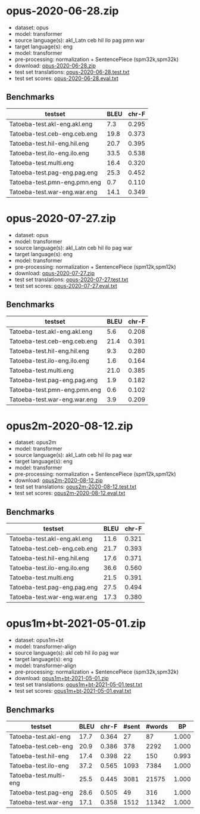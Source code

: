# opus-2020-06-28.zip

* dataset: opus
* model: transformer
* source language(s): akl_Latn ceb hil ilo pag pmn war
* target language(s): eng
* model: transformer
* pre-processing: normalization + SentencePiece (spm32k,spm32k)
* download: [opus-2020-06-28.zip](https://object.pouta.csc.fi/Tatoeba-MT-models/phi-eng/opus-2020-06-28.zip)
* test set translations: [opus-2020-06-28.test.txt](https://object.pouta.csc.fi/Tatoeba-MT-models/phi-eng/opus-2020-06-28.test.txt)
* test set scores: [opus-2020-06-28.eval.txt](https://object.pouta.csc.fi/Tatoeba-MT-models/phi-eng/opus-2020-06-28.eval.txt)

## Benchmarks

| testset               | BLEU  | chr-F |
|-----------------------|-------|-------|
| Tatoeba-test.akl-eng.akl.eng 	| 7.3 	| 0.295 |
| Tatoeba-test.ceb-eng.ceb.eng 	| 19.8 	| 0.373 |
| Tatoeba-test.hil-eng.hil.eng 	| 20.7 	| 0.395 |
| Tatoeba-test.ilo-eng.ilo.eng 	| 33.5 	| 0.538 |
| Tatoeba-test.multi.eng 	| 16.4 	| 0.320 |
| Tatoeba-test.pag-eng.pag.eng 	| 25.3 	| 0.452 |
| Tatoeba-test.pmn-eng.pmn.eng 	| 0.7 	| 0.110 |
| Tatoeba-test.war-eng.war.eng 	| 14.1 	| 0.349 |


# opus-2020-07-27.zip

* dataset: opus
* model: transformer
* source language(s): akl_Latn ceb hil ilo pag war
* target language(s): eng
* model: transformer
* pre-processing: normalization + SentencePiece (spm12k,spm12k)
* download: [opus-2020-07-27.zip](https://object.pouta.csc.fi/Tatoeba-MT-models/phi-eng/opus-2020-07-27.zip)
* test set translations: [opus-2020-07-27.test.txt](https://object.pouta.csc.fi/Tatoeba-MT-models/phi-eng/opus-2020-07-27.test.txt)
* test set scores: [opus-2020-07-27.eval.txt](https://object.pouta.csc.fi/Tatoeba-MT-models/phi-eng/opus-2020-07-27.eval.txt)

## Benchmarks

| testset               | BLEU  | chr-F |
|-----------------------|-------|-------|
| Tatoeba-test.akl-eng.akl.eng 	| 5.6 	| 0.208 |
| Tatoeba-test.ceb-eng.ceb.eng 	| 21.4 	| 0.391 |
| Tatoeba-test.hil-eng.hil.eng 	| 9.3 	| 0.280 |
| Tatoeba-test.ilo-eng.ilo.eng 	| 1.6 	| 0.164 |
| Tatoeba-test.multi.eng 	| 21.0 	| 0.385 |
| Tatoeba-test.pag-eng.pag.eng 	| 1.9 	| 0.182 |
| Tatoeba-test.pmn-eng.pmn.eng 	| 0.6 	| 0.102 |
| Tatoeba-test.war-eng.war.eng 	| 3.9 	| 0.209 |


# opus2m-2020-08-12.zip

* dataset: opus2m
* model: transformer
* source language(s): akl_Latn ceb hil ilo pag war
* target language(s): eng
* model: transformer
* pre-processing: normalization + SentencePiece (spm12k,spm12k)
* download: [opus2m-2020-08-12.zip](https://object.pouta.csc.fi/Tatoeba-MT-models/phi-eng/opus2m-2020-08-12.zip)
* test set translations: [opus2m-2020-08-12.test.txt](https://object.pouta.csc.fi/Tatoeba-MT-models/phi-eng/opus2m-2020-08-12.test.txt)
* test set scores: [opus2m-2020-08-12.eval.txt](https://object.pouta.csc.fi/Tatoeba-MT-models/phi-eng/opus2m-2020-08-12.eval.txt)

## Benchmarks

| testset               | BLEU  | chr-F |
|-----------------------|-------|-------|
| Tatoeba-test.akl-eng.akl.eng 	| 11.6 	| 0.321 |
| Tatoeba-test.ceb-eng.ceb.eng 	| 21.7 	| 0.393 |
| Tatoeba-test.hil-eng.hil.eng 	| 17.6 	| 0.371 |
| Tatoeba-test.ilo-eng.ilo.eng 	| 36.6 	| 0.560 |
| Tatoeba-test.multi.eng 	| 21.5 	| 0.391 |
| Tatoeba-test.pag-eng.pag.eng 	| 27.5 	| 0.494 |
| Tatoeba-test.war-eng.war.eng 	| 17.3 	| 0.380 |


# opus1m+bt-2021-05-01.zip

* dataset: opus1m+bt
* model: transformer-align
* source language(s): akl ceb hil ilo pag war
* target language(s): eng
* model: transformer-align
* pre-processing: normalization + SentencePiece (spm32k,spm32k)
* download: [opus1m+bt-2021-05-01.zip](https://object.pouta.csc.fi/Tatoeba-MT-models/phi-eng/opus1m+bt-2021-05-01.zip)
* test set translations: [opus1m+bt-2021-05-01.test.txt](https://object.pouta.csc.fi/Tatoeba-MT-models/phi-eng/opus1m+bt-2021-05-01.test.txt)
* test set scores: [opus1m+bt-2021-05-01.eval.txt](https://object.pouta.csc.fi/Tatoeba-MT-models/phi-eng/opus1m+bt-2021-05-01.eval.txt)

## Benchmarks

| testset | BLEU  | chr-F | #sent | #words | BP |
|---------|-------|-------|-------|--------|----|
| Tatoeba-test.akl-eng 	| 17.7 	| 0.364 	| 27 	| 87 	| 1.000 |
| Tatoeba-test.ceb-eng 	| 20.9 	| 0.386 	| 378 	| 2292 	| 1.000 |
| Tatoeba-test.hil-eng 	| 17.4 	| 0.398 	| 22 	| 150 	| 0.993 |
| Tatoeba-test.ilo-eng 	| 37.2 	| 0.565 	| 1093 	| 7384 	| 1.000 |
| Tatoeba-test.multi-eng 	| 25.5 	| 0.445 	| 3081 	| 21575 	| 1.000 |
| Tatoeba-test.pag-eng 	| 28.6 	| 0.505 	| 49 	| 316 	| 1.000 |
| Tatoeba-test.war-eng 	| 17.1 	| 0.358 	| 1512 	| 11342 	| 1.000 |

